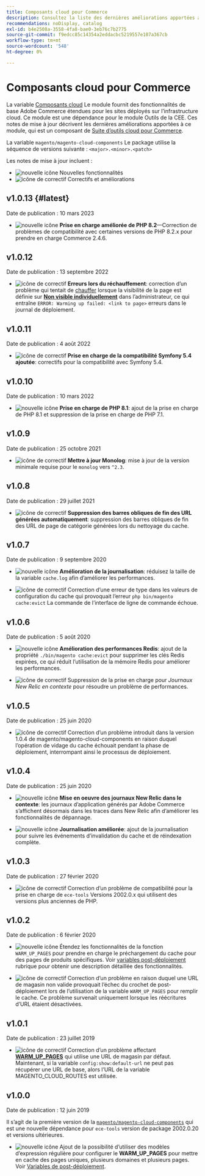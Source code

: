 ```yaml
---
title: Composants cloud pour Commerce
description: Consultez la liste des dernières améliorations apportées au module Composants Cloud .
recommendations: noDisplay, catalog
exl-id: b4e2508a-3558-4fa8-bae0-3eb76c7b2775
source-git-commit: f9edcc85c14354a2eddacbc5219557e107a367cb
workflow-type: tm+mt
source-wordcount: '548'
ht-degree: 0%

---
```


# Composants cloud pour Commerce

La variable [Composants cloud](https://github.com/magento/magento-cloud-components) Le module fournit des fonctionnalités de base Adobe Commerce étendues pour les sites déployés sur l’infrastructure cloud. Ce module est une dépendance pour le module Outils de la CEE. Ces notes de mise à jour décrivent les dernières améliorations apportées à ce module, qui est un composant de [Suite d’outils cloud pour Commerce](cloud-tools-suite.md).

La variable `magento/magento-cloud-components` Le package utilise la séquence de versions suivante : `<major>.<minor>.<patch>`

Les notes de mise à jour incluent :

- ![nouvelle icône](../../assets/new.svg) Nouvelles fonctionnalités
- ![icône de correctif](../../assets/fix.svg) Correctifs et améliorations

<!--Add release notes below-->

## v1.0.13 {#latest}

Date de publication : 10 mars 2023

- ![nouvelle icône](../../assets/new.svg) **Prise en charge améliorée de PHP 8.2**—Correction de problèmes de compatibilité avec certaines versions de PHP 8.2.x pour prendre en charge Commerce 2.4.6.

## v1.0.12

Date de publication : 13 septembre 2022

- ![icône de correctif](../../assets/fix.svg) **Erreurs lors du réchauffement**: correction d’un problème qui tentait de [chauffer](../environment/variables-post-deploy.md#warm_up_pages) lorsque la visibilité de la page est définie sur [**Non visible individuellement**](https://docs.magento.com/user-guide/system/data-attributes-product.html#simple-product-csv-file-structure) dans l’administrateur, ce qui entraîne `ERROR: Warming up failed: <link to page>` erreurs dans le journal de déploiement.<!-- MCLOUD-9134 -->

## v1.0.11

Date de publication : 4 août 2022

- ![icône de correctif](../../assets/fix.svg) **Prise en charge de la compatibilité Symfony 5.4 ajoutée**: correctifs pour la compatibilité avec Symfony 5.4.<!-- AC-3550 -->

## v1.0.10

Date de publication : 10 mars 2022

- ![nouvelle icône](../../assets/new.svg) **Prise en charge de PHP 8.1**: ajout de la prise en charge de PHP 8.1 et suppression de la prise en charge de PHP 7.1.

## v1.0.9

Date de publication : 25 octobre 2021

- ![icône de correctif](../../assets/fix.svg) **Mettre à jour Monolog**: mise à jour de la version minimale requise pour le `monolog` vers `^2.3`.<!-- ACMP-1263 -->

## v1.0.8

Date de publication : 29 juillet 2021

- ![icône de correctif](../../assets/fix.svg) **Suppression des barres obliques de fin des URL générées automatiquement**: suppression des barres obliques de fin des URL de page de catégorie générées lors du nettoyage du cache.<!--MCLOUD-7192-->

## v1.0.7

Date de publication : 9 septembre 2020

- ![nouvelle icône](../../assets/new.svg) **Amélioration de la journalisation**: réduisez la taille de la variable `cache.log` afin d’améliorer les performances.<!--MCLOUD-6859-->

- ![icône de correctif](../../assets/fix.svg) Correction d’une erreur de type dans les valeurs de configuration du cache qui provoquait l’erreur `php bin/magento cache:evict` La commande de l’interface de ligne de commande échoue.

## v1.0.6

Date de publication : 5 août 2020

- ![nouvelle icône](../../assets/new.svg) **Amélioration des performances Redis**: ajout de la propriété `./bin/magento cache:evict` pour supprimer les clés Redis expirées, ce qui réduit l’utilisation de la mémoire Redis pour améliorer les performances.<!--MCLOUD-6023-->

- ![icône de correctif](../../assets/fix.svg) Suppression de la prise en charge pour *Journaux New Relic en contexte* pour résoudre un problème de performances.<!--MCLOUD-6422-->

## v1.0.5

Date de publication : 25 juin 2020

- ![icône de correctif](../../assets/fix.svg) Correction d’un problème introduit dans la version 1.0.4 de magento/magento-cloud-components en raison duquel l’opération de vidage du cache échouait pendant la phase de déploiement, interrompant ainsi le processus de déploiement.

## v1.0.4

Date de publication : 25 juin 2020

- ![nouvelle icône](../../assets/new.svg) **Mise en oeuvre des journaux New Relic dans le contexte**: les journaux d’application générés par Adobe Commerce s’affichent désormais dans les traces dans New Relic afin d’améliorer les fonctionnalités de dépannage.<!--MCLOUD-6029-->

- ![nouvelle icône](../../assets/new.svg) **Journalisation améliorée**: ajout de la journalisation pour suivre les événements d’invalidation du cache et de réindexation complète.<!--MCLOUD-6157-->

## v1.0.3

Date de publication : 27 février 2020

- ![icône de correctif](../../assets/fix.svg) Correction d’un problème de compatibilité pour la prise en charge de `ece-tools` Versions 2002.0.x qui utilisent des versions plus anciennes de PHP.

## v1.0.2

Date de publication : 6 février 2020

- ![nouvelle icône](../../assets/new.svg) Étendez les fonctionnalités de la fonction `WARM_UP_PAGES` pour prendre en charge le préchargement du cache pour des pages de produits spécifiques. Voir [variables post-déploiement](../environment/variables-post-deploy.md#warm_up_pages) rubrique pour obtenir une description détaillée des fonctionnalités.<!--MAGECLOUD-4444-->

- ![icône de correctif](../../assets/fix.svg) Correction d’un problème en raison duquel une URL de magasin non valide provoquait l’échec du crochet de post-déploiement lors de l’utilisation de la variable `WARM_UP_PAGES` pour remplir le cache. Ce problème survenait uniquement lorsque les réécritures d’URL étaient désactivées.<!-- MAGECLOUD-4094 -->

## v1.0.1

Date de publication : 23 juillet 2019

- ![icône de correctif](../../assets/fix.svg) Correction d’un problème affectant [**WARM_UP_PAGES**](../environment/variables-post-deploy.md#warm_up_pages) qui utilise une URL de magasin par défaut. Maintenant, si la variable `config:show:default-url` ne peut pas récupérer une URL de base, alors l’URL de la variable MAGENTO_CLOUD_ROUTES est utilisée.<!-- MAGECLOUD-3866 -->

## v1.0.0

Date de publication : 12 juin 2019

Il s’agit de la première version de la [`magento/magento-cloud-components`](https://github.com/magento/magento-cloud-components) qui est une nouvelle dépendance pour `ece-tools` version de package 2002.0.20 et versions ultérieures.

- ![nouvelle icône](../../assets/new.svg) Ajout de la possibilité d’utiliser des modèles d’expression régulière pour configurer le **WARM_UP_PAGES** pour mettre en cache des pages uniques, plusieurs domaines et plusieurs pages. Voir [Variables de post-déploiement](../environment/variables-post-deploy.md#warm_up_pages).<!--MAGECLOUD-3258-->
